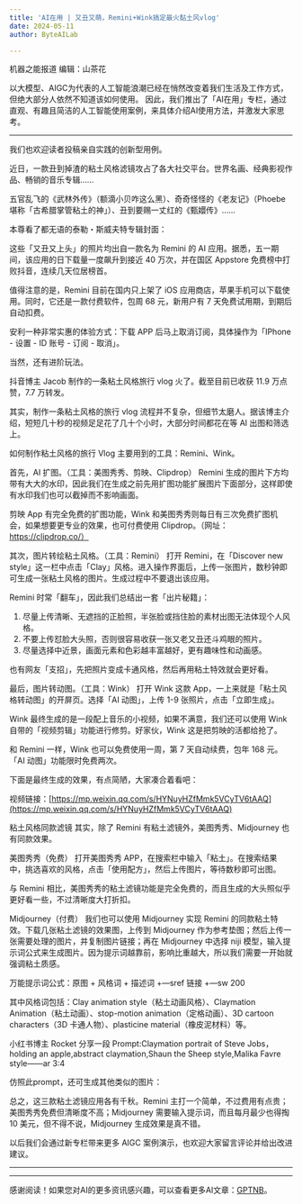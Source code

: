 ```yaml
---
title: 'AI在用 | 又丑又萌，Remini+Wink搞定最火黏土风vlog'
date: 2024-05-11
author: ByteAILab

---
```


机器之能报道
编辑：山茶花

以大模型、AIGC为代表的人工智能浪潮已经在悄然改变着我们生活及工作方式，但绝大部分人依然不知道该如何使用。
因此，我们推出了「AI在用」专栏，通过直观、有趣且简洁的人工智能使用案例，来具体介绍AI使用方法，并激发大家思考。

---
   
我们也欢迎读者投稿亲自实践的创新型用例。

近日，一款丑到掉渣的粘土风格滤镜攻占了各大社交平台。世界名画、经典影视作品、畅销的音乐专辑……

五官乱飞的《武林外传》（额滴小贝咋这么黑）、奇奇怪怪的《老友记》（Phoebe 堪称「古希腊掌管粘土的神」）、丑到要赐一丈红的《甄嬛传》……

本尊看了都无语的泰勒・斯威夫特专辑封面：

这些「又丑又上头」的照片均出自一款名为 Remini 的 AI 应用。据悉，五一期间，该应用的日下载量一度飙升到接近 40 万次，并在国区 Appstore 免费榜中打败抖音，连续几天位居榜首。

值得注意的是，Remini 目前在国内只上架了 iOS 应用商店，苹果手机可以下载使用。同时，它还是一款付费软件，包周 68 元，新用户有 7 天免费试用期，到期后自动扣费。

安利一种非常实惠的体验方式：下载 APP 后马上取消订阅，具体操作为「IPhone - 设置 - ID 账号 - 订阅 - 取消」。

当然，还有进阶玩法。

抖音博主 Jacob 制作的一条粘土风格旅行 vlog 火了。截至目前已收获 11.9 万点赞，7.7 万转发。

其实，制作一条粘土风格的旅行 vlog 流程并不复杂，但细节太磨人。据该博主介绍，短短几十秒的视频足足花了几十个小时，大部分时间都花在等 AI 出图和筛选上。

如何制作粘土风格的旅行 Vlog
主要用到的工具：Remini、Wink。

首先，AI 扩图。（工具：美图秀秀、剪映、Clipdrop）
Remini 生成的图片下方均带有大大的水印，因此我们在生成之前先用扩图功能扩展图片下面部分，这样即使有水印我们也可以截掉而不影响画面。

剪映 App 有完全免费的扩图功能，Wink 和美图秀秀则每日有三次免费扩图机会，如果想要更专业的效果，也可付费使用 Clipdrop。（网址：https://clipdrop.co/）

其次，图片转绘粘土风格。（工具：Remini）
打开 Remini，在「Discover new style」这一栏中点击「Clay」风格。进入操作界面后，上传一张图片，数秒钟即可生成一张粘土风格的图片。生成过程中不要退出该应用。

Remini 时常「翻车」，因此我们总结出一套「出片秘籍」：
1. 尽量上传清晰、无遮挡的正脸照，半张脸或挡住脸的素材出图无法体现个人风格。
2. 不要上传怼脸大头照，否则很容易收获一张又老又丑还斗鸡眼的照片。
3. 尽量选择中近景，画面元素和色彩越丰富越好，更有趣味性和动画感。

也有网友「支招」，先把照片变成卡通风格，然后再用粘土特效就会更好看。

最后，图片转动图。（工具：Wink）
打开 Wink 这款 App，一上来就是「粘土风格转动图」的开屏页。选择「AI 动图」，上传 1-9 张照片，点击「立即生成」。

Wink 最终生成的是一段配上音乐的小视频，如果不满意，我们还可以使用 Wink 自带的「视频剪辑」功能进行修剪。好家伙，Wink 这是把剪映的活都给抢了。

和 Remini 一样，Wink 也可以免费使用一周，第 7 天自动续费，包年 168 元。「AI 动图」功能限时免费两次。

下面是最终生成的效果，有点简陋，大家凑合着看吧：

视频链接：[https://mp.weixin.qq.com/s/HYNuyHZfMmk5VCyTV6tAAQ](https://mp.weixin.qq.com/s/HYNuyHZfMmk5VCyTV6tAAQ)

粘土风格同款滤镜
其实，除了 Remini 有粘土滤镜外，美图秀秀、Midjourney 也有同款效果。

美图秀秀（免费）
打开美图秀秀 APP，在搜索栏中输入「粘土」。在搜索结果中，挑选喜欢的风格，点击「使用配方」，然后上传图片，等待数秒即可出图。

与 Remini 相比，美图秀秀的粘土滤镜功能是完全免费的，而且生成的大头照似乎更好看一些，不过清晰度大打折扣。

Midjourney（付费）
我们也可以使用 Midjourney 实现 Remini 的同款粘土特效。下载几张粘土滤镜的效果图，上传到 Midjourney 作为参考垫图；然后上传一张需要处理的图片，并复制图片链接；再在 Midjourney 中选择 niji 模型，输入提示词公式来生成图片。因为提示词越靠前，影响比重越大，所以我们需要一开始就强调粘土质感。

万能提示词公式：原图 + 风格词 + 描述词 +—sref 链接 +—sw 200

其中风格词包括：Clay animation style（粘土动画风格）、Claymation Animation（粘土动画）、stop-motion animation（定格动画）、3D cartoon characters（3D 卡通人物）、plasticine material（橡皮泥材料）等。

小红书博主 Rocket 分享一段 Prompt:Claymation portrait of Steve Jobs，holding an apple,abstract claymation,Shaun the Sheep style,Malika Favre style——ar 3:4

仿照此prompt，还可生成其他类似的图片：

总之，这三款粘土滤镜应用各有千秋。Remini 主打一个简单，不过费用有点贵；美图秀秀免费但清晰度不高；Midjourney 需要输入提示词，而且每月最少也得掏 10 美元，但不得不说，Midjourney 生成效果是真不错。

以后我们会通过新专栏带来更多 AIGC 案例演示，也欢迎大家留言评论并给出改进建议。



---
---
感谢阅读！如果您对AI的更多资讯感兴趣，可以查看更多AI文章：[GPTNB](https://gptnb.com)。
